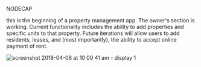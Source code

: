 NODECAP 

this is the beginning of a property management app.
The owner's section is working. Current functionality includes the ability to add properties and specific units to that property.
Future iterations will allow users to add residents, leases, and (most importantly), the ability to accept online payment of rent.

![screenshot 2018-04-08 at 10 00 41 am - display 1](https://user-images.githubusercontent.com/4636095/38472523-17dc0b50-3b36-11e8-9ff6-6cf30deadcb4.png)

